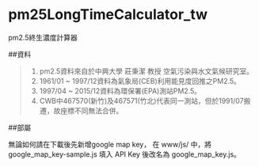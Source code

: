 # pm25LongTimeCalculator_tw
pm2.5終生濃度計算器

##資料

>1. pm2.5資料來自於中興大學 莊秉潔 教授 空氣污染與水文氣候研究室。
>2. 1961/01 ~ 1997/12資料為氣象局(CEB)利用能見度回推之PM2.5。
>3. 1997/04 ~ 2015/12資料為環保署(EPA)測站PM2.5。
>4. CWB中467570(新竹)及467571(竹北)代表同一測站，但於1991/07搬遷，故座標不同無法合併。

##部屬

無論如何請在下載後先新增google map key， 在 www/js/ 中，將 google_map_key-sample.js 填入 API Key 後改名為 google_map_key.js。


